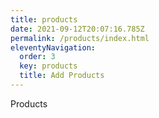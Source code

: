 ```yaml
---
title: products
date: 2021-09-12T20:07:16.785Z
permalink: /products/index.html
eleventyNavigation:
  order: 3
  key: products
  title: Add Products
---
```

Products